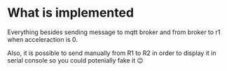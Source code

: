 # What is implemented

Everything besides sending message to mqtt broker and from broker to r1 when acceleraction is 0.

Also, it is possible to send manually from R1 to R2 in order to display it in serial console so you could potenially fake it 😉
